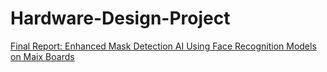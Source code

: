 # Hardware-Design-Project
[Final Report: Enhanced Mask Detection AI Using Face Recognition Models on Maix Boards](https://medium.com/@mr.purit/final-report-enhanced-mask-detection-ai-using-face-recognition-models-on-maix-boards-9fca1c8a2749)
